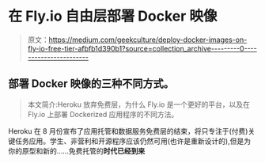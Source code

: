 # 在 Fly.io 自由层部署 Docker 映像

> 原文：<https://medium.com/geekculture/deploy-docker-images-on-fly-io-free-tier-afbfb1d390b1?source=collection_archive---------0----------------------->

## 部署 Docker 映像的三种不同方式。

> 本文简介:Heroku 放弃免费层，为什么 Fly.io 是一个更好的平台，以及在 Fly.io 上部署 Dockerized 应用程序的不同方法。

Heroku 在 8 月份宣布了应用托管和数据服务免费层的结束，将只专注于(付费)关键任务应用。学生、非营利和开源程序应该仍然可用(也许是重新设计的),但是为你的原型和新的……免费托管的**时代已经到来**